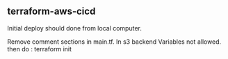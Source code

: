 ## terraform-aws-cicd

Initial deploy should done from local computer.


Remove comment sections in main.tf. In s3 backend Variables not allowed.
then do : terraform init
